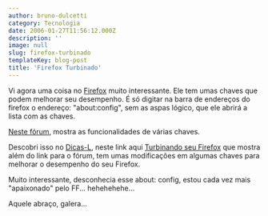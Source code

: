 ```yaml
---
author: bruno-dulcetti
category: Tecnologia
date: 2006-01-27T11:56:12.000Z
description: ''
image: null
slug: firefox-turbinado
templateKey: blog-post
title: 'Firefox Turbinado'
---
```


Vi agora uma coisa no <a href="http://www.spreadfirefox.com/?q=affiliates&id=157396&t=196">Firefox</a> muito interessante. Ele tem umas chaves que podem melhorar seu desempenho. É só digitar na barra de endereços do firefox o endereço: "about:config", sem as aspas lógico, que ele abrirá a lista com as chaves.

<a href="http://forums.mozillazine.org/viewtopic.php?t=53650&postdays=0&postorder=asc&postsperpage=15&start=0">Neste fórum</a>, mostra as funcionalidades de várias chaves.

Descobri isso no <a href="http://www.dicas-l.com.br">Dicas-L</a>, neste link aqui <a href="http://www.dicas-l.com.br/dicas-l/20041221.php">Turbinando seu Firefox</a> que mostra além do link para o fórum, tem umas modificações em algumas chaves para melhorar o desempenho do seu Firefox.

Muito interessante, desconhecia esse about: config, estou cada vez mais "apaixonado" pelo FF... hehehehehe...

Aquele abraço, galera...
